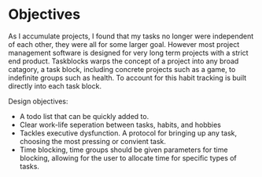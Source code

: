 # Objectives

As I accumulate projects, I found that my tasks no longer were independent of each other, they were all for some larger goal. However most project management software is designed for very long term projects with a strict end product. Taskblocks warps the concept of a project into any broad catagory, a task block, including concrete projects such as a game, to indefinite groups such as health. To account for this habit tracking is built directly into each task block.

Design objectives:
- A todo list that can be quickly added to.
- Clear work-life seperation between tasks, habits, and hobbies
- Tackles executive dysfunction. A protocol for bringing up any task, choosing the most pressing or convient task.
- Time blocking, time groups should be given parameters for time blocking, allowing for the user to allocate time for specific types of tasks.